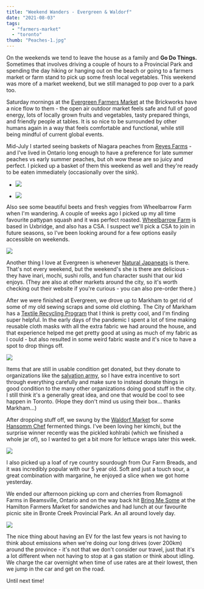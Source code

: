 ```yaml
---
title: "Weekend Wanders - Evergreen & Waldorf"
date: "2021-08-03"
tags:
  - "farmers-market"
  - "toronto"
thumb: "Peaches-1.jpg"
---
```


On the weekends we tend to leave the house as a family and **Go Do Things.** Sometimes that involves driving a couple of hours to a Provincial Park and spending the day hiking or hanging out on the beach or going to a farmers market or farm stand to pick up some fresh local vegetables. This weekend was more of a market weekend, but we still managed to pop over to a park too.

Saturday mornings at the [Evergreen Farmers Market](https://www.evergreen.ca/evergreen-brick-works/markets-food/saturday-farmers-market/) at the Brickworks have a nice flow to them - the open air outdoor market feels safe and full of good energy, lots of locally grown fruits and vegetables, tasty prepared things, and friendly people at tables. It is so nice to be surrounded by other humans again in a way that feels comfortable and functional, while still being mindful of current global events.

Mid-July I started seeing baskets of Niagara peaches from [Reyes Farms](http://www.reyesfarms.ca/) - and I've lived in Ontario long enough to have a preference for late summer peaches vs early summer peaches, but oh wow these are so juicy and perfect. I picked up a basket of them this weekend as well and they're ready to be eaten immediately (occasionally over the sink).

- ![](img/beets1.jpg) 

- ![](img/vegetables1.jpg)


Also see some beautiful beets and fresh veggies from Wheelbarrow Farm when I'm wandering. A couple of weeks ago I picked up my all time favourite pattypan squash and it was perfect roasted. [Wheelbarrow Farm](https://wheelbarrowfarm.com/) is based in Uxbridge, and also has a CSA. I suspect we'll pick a CSA to join in future seasons, so I've been looking around for a few options easily accessible on weekends.

![](img/mochi-evergreen-farmers-market-japan-natural-eats.jpg)

Another thing I love at Evergreen is whenever [Natural Japaneats](http://www.naturaljapaneats.ca/) is there. That's not every weekend, but the weekend's she is there are delicious - they have inari, mochi, sushi rolls, and fun character sushi that our kid enjoys. (They are also at other markets around the city, so it's worth checking out their website if you're curious - you can also pre-order there.)

After we were finished at Evergreen, we drove up to Markham to get rid of some of my old sewing scraps and some old clothing. The City of Markham has a [Textile Recycling Program](https://www.markham.ca/wps/portal/home/neighbourhood-services/recycling-garbage/services/textiles/06-textiles) that I think is pretty cool, and I'm finding super helpful. In the early days of the pandemic I spent a lot of time making reusable cloth masks with all the extra fabric we had around the house, and that experience helped me get pretty good at using as much of my fabric as I could - but also resulted in some weird fabric waste and it's nice to have a spot to drop things off.

![](img/markham-textile-recycling-1024x946.jpg)

Items that are still in usable condition get donated, but they donate to organizations like the [salvation army](https://buddiesinbadtimes.com/blog/the-salvation-army-still-hates-gays/), so I have extra incentive to sort through everything carefully and make sure to instead donate things in good condition to the many other organizations doing good stuff in the city. I still think it's a generally great idea, and one that would be cool to see happen in Toronto. (Hope they don't mind us using their box... thanks Markham...)

After dropping stuff off, we swung by the [Waldorf Market](https://www.villagemarket.ca/) for some [Hansomm Chef](https://www.hansommchef.com/products) fermented things. I've been loving her kimchi, but the surprise winner recently was the pickled kohlrabi (which we finished a whole jar of), so I wanted to get a bit more for lettuce wraps later this week.

![](img/hansomm-chef.jpg)

I also picked up a loaf of rye country sourdough from Our Farm Breads, and it was incredibly popular with our 5 year old. Soft and just a touch sour, a great combination with margarine, he enjoyed a slice when we got home yesterday.

We ended our afternoon picking up corn and cherries from Romagnoli Farms in Beamsville, Ontario and on the way back hit [Bring Me Some](https://www.bringmesome.ca/) at the Hamilton Farmers Market for sandwiches and had lunch at our favourite picnic site in Bronte Creek Provincial Park. An all around lovely day.

![](img/Bronte-Creek-1024x768.jpg)

The nice thing about having an EV for the last few years is not having to think about emissions when we're doing our long drives (over 200km) around the province - it's not that we don't consider our travel, just that it's a lot different when not having to stop at a gas station or think about idling. We charge the car overnight when time of use rates are at their lowest, then we jump in the car and get on the road.

Until next time!
